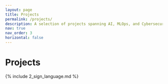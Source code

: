 ```yaml
---
layout: page
title: Projects
permalink: /projects/
description: A selection of projects spanning AI, MLOps, and Cybersecurity.
nav: true
nav_order: 3
horizontal: false
---
```


# Projects

{% include 2_sign_language.md %}

